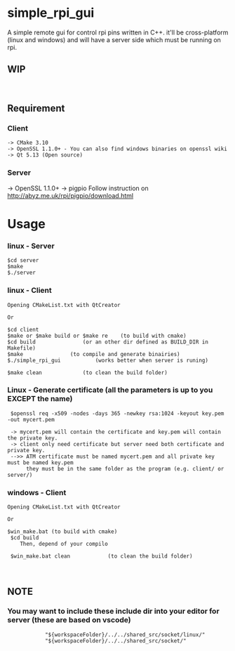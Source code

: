 # simple_rpi_gui
A simple remote gui for control rpi pins written in C++.
it'll be cross-platform (linux and windows) and will have a server side which must be running on rpi.
## WIP
<br/>

## Requirement
  ### Client
	-> CMake 3.10
	-> OpenSSL 1.1.0+ - You can also find windows binaries on openssl wiki
	-> Qt 5.13 (Open source)

  ### Server
  -> OpenSSL 1.1.0+
  -> pigpio
    Follow instruction on http://abyz.me.uk/rpi/pigpio/download.html
<br/>

# Usage
  ### linux - Server
    $cd server
    $make
    $./server

  ### linux - Client
    Opening CMakeList.txt with QtCreator
    
    Or
    
    $cd client
    $make or $make build or $make re	(to build with cmake)
    $cd build 				(or an other dir defined as BUILD_DIR in Makefile)
    $make				(to compile and generate binairies)
    $./simple_rpi_gui			(works better when server is runing)

    $make clean 			(to clean the build folder)

  ### Linux - Generate certificate (all the parameters is up to you EXCEPT the name)
     $openssl req -x509 -nodes -days 365 -newkey rsa:1024 -keyout key.pem -out mycert.pem
     
     -> mycert.pem will contain the certificate and key.pem will contain the private key.
     -> client only need certificate but server need both certificate and private key.
     -->> ATM certificate must be named mycert.pem and all private key must be named key.pem
     	  they must be in the same folder as the program (e.g. client/ or server/)

  ### windows - Client
    Opening CMakeList.txt with QtCreator
    
    Or
    
    $win_make.bat (to build with cmake)
	 $cd build
		Then, depend of your compilo

	 $win_make.bat clean 			(to clean the build folder)

<br/>

## NOTE
  ### You may want to include these include dir into your editor for server (these are based on vscode)
                "${workspaceFolder}/../../shared_src/socket/linux/"
                "${workspaceFolder}/../../shared_src/socket/"
